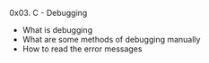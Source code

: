 0x03. C - Debugging
-	What is debugging
-	What are some methods of debugging manually
-	How to read the error messages
